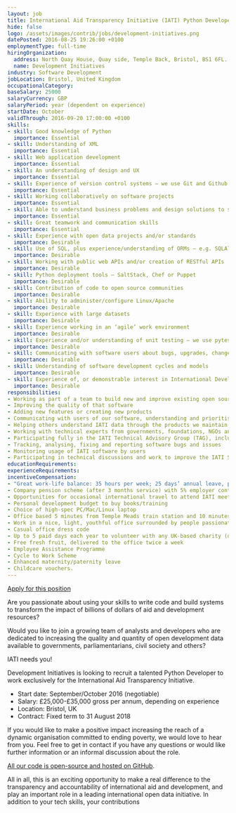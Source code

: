```yaml
---
layout: job
title: International Aid Transparency Initiative (IATI) Python Developer
hide: false
logo: /assets/images/contrib/jobs/development-initiatives.png
datePosted: 2016-08-25 19:26:00 +0100
employmentType: full-time
hiringOrganization:
  address: North Quay House, Quay side, Temple Back, Bristol, BS1 6FL.
  name: Development Initiatives
industry: Software Development
jobLocation: Bristol, United Kingdom
occupationalCategory:
baseSalary: 25000
salaryCurrency: GBP
salaryPeriod: year (dependent on experience)
startDate: October
validThrough: 2016-09-20 17:00:00 +0100
skills:
- skill: Good knowledge of Python
  importance: Essential
- skill: Understanding of XML
  importance: Essential
- skill: Web application development
  importance: Essential
- skill: An understanding of design and UX
  importance: Essential
- skill: Experience of version control systems – we use Git and Github
  importance: Essential
- skill: Working collaboratively on software projects
  importance: Essential
- skill: Able to understand business problems and design solutions to solve them
  importance: Essential
- skill: Great teamwork and communication skills
  importance: Essential
- skill: Experience with open data projects and/or standards
  importance: Desirable
- skill: Use of SQL, plus experience/understanding of ORMs – e.g. SQLAlchemy, Peewee
  importance: Desirable
- skill: Working with public web APIs and/or creation of RESTful APIs
  importance: Desirable
- skill: Python deployment tools – SaltStack, Chef or Puppet
  importance: Desirable
- skill: Contribution of code to open source communities
  importance: Desirable
- skill: Ability to administer/configure Linux/Apache
  importance: Desirable
- skill: Experience with large datasets
  importance: Desirable
- skill: Experience working in an ‘agile’ work environment
  importance: Desirable
- skill: Experience and/or understanding of unit testing – we use pytest
  importance: Desirable
- skill: Communicating with software users about bugs, upgrades, changes to code, etc.
  importance: Desirable
- skill: Understanding of software development cycles and models
  importance: Desirable
- skill: Experience of, or demonstrable interest in International Development
  importance: Desirable
responsibilities:
- Working as part of a team to build new and improve existing open source software
- Improving the quality of that software
- Adding new features or creating new products
- Communicating with users of our software, understanding and prioritising their needs
- Helping others understand IATI data through the products we maintain and supportj
- Working with technical experts from governments, foundations, NGOs and developing country agencies to improve the range of tools and data available to end users
- Participating fully in the IATI Technical Advisory Group (TAG), including in technical working groups on APIs, data standards and other topics
- Tracking, analysing, fixing and reporting software bugs and issues
- Monitoring usage of IATI software by users
- Participating in technical discussions and work to improve the IATI Standard.
educationRequirements:
experienceRequirements:
incentiveCompensation:
- "Great work-life balance: 35 hours per week; 25 days’ annual leave, plus bank holidays; flexible hours system; work from home policy"
- Company pension scheme (after 3 months service) with 5% employer contribution
- Opportunities for occasional international travel to attend IATI meetups and conferences
- Personal development budget to buy books/training
- Choice of high-spec PC/Mac/Linux laptop
- Office based 5 minutes from Temple Meads train station and 10 minutes from Bristol city centre
- Work in a nice, light, youthful office surrounded by people passionate about the use of data to make a positive difference to the world
- Casual office dress code
- Up to 5 paid days each year to volunteer with any UK-based charity (of your choice) that works to address poverty.
- Free fresh fruit, delivered to the office twice a week
- Employee Assistance Programme
- Cycle to Work Scheme
- Enhanced maternity/paternity leave
- Childcare vouchers.
---
```

[Apply for this position](mailto:dale.potter@devinit.org)

Are you passionate about using your skills to write code and build systems to transform the impact of billions of dollars of aid and development resources?

Would you like to join a growing team of analysts and developers who are dedicated to increasing the quality and quantity of open development data available to governments, parliamentarians, civil society and others?

IATI needs you!

Development Initiatives is looking to recruit a talented Python Developer to work exclusively for the International Aid Transparency Initiative.

* Start date: September/October 2016 (negotiable)
* Salary: £25,000-£35,000 gross per annum, depending on experience
* Location: Bristol, UK
* Contract: Fixed term to 31 August 2018

If you would like to make a positive impact increasing the reach of a dynamic organisation committed to ending poverty, we would love to hear from you. Feel free to get in contact if you have any questions or would like further information or an informal discussion about the role.

[All our code is open-source and hosted on GitHub](https://github.com/iati).

All in all, this is an exciting opportunity to make a real difference to the transparency and accountability of international aid and development, and play an important role in a leading international open data initiative. In addition to your tech skills, your contributions
